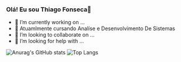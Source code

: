 ### Olá! Eu sou Thiago Fonseca👋

- 🔭 I’m currently working on ...
- 🌱 Atuamlmente cursando Analíse e Desenvolvimento De Sistemas
- 👯 I’m looking to collaborate on ...
- 🤔 I’m looking for help with ...

![Anurag's GitHub stats](https://github-readme-stats.vercel.app/api?username=Tfonseca200&show_icons=true&theme=ambient_gradient)  ![Top Langs](https://github-readme-stats.vercel.app/api/top-langs/?username=Tfonseca200&hide_progress=true&theme=ambient_gradient)



